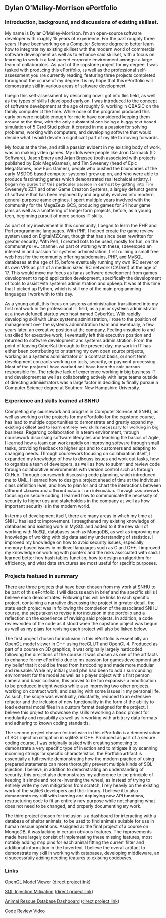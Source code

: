 ## Dylan O'Malley-Morrison ePortfolio


### Introduction, background, and discussions of existing skillset.

My name is Dylan O’Malley-Morrison. I’m an open-source software developer with roughly 15 years of experience. For the past roughly three years I have been working on a Computer Science degree to better learn how to integrate my existing skillset with the modern world of commercial software development as well as to enhance said skillset, with a focus on learning to work in a fast-paced corporate environment amongst a large team of collaborators. As part of the capstone project for my degree, I was tasked with producing this ePortfolio, as well as the professional self-assessment you are currently reading, featuring three projects completed throughout the course of my degree It is my hope that this ePortfolio will demonstrate skill in various areas of software development. 

I begin this self-assessment by describing how I got into this field, as well as the types of skills I developed early on. I was introduced to the concept of software development at the age of roughly 9, working in QBASIC on the family computer at the time. While none of the programs produced this early on were notable enough for me to have considered keeping them around at the time, with the only substantial one being a buggy text based simulation of 5 Card Stud poker, it created in me a passion for solving problems, working with computers, and developing software that would decide what I would devote a significant part of my life to moving forwards. 

My focus at the time, and still a passion evident in my existing body of work, was on making video games. My idols were people like John Carmack (ID Software), Jason Emery and Arjan Brussee (both associated with projects published by Epic MegaGames), and Tim Sweeney (head of Epic MegaGames, now Epic Games), people who pushed the boundaries of the early MSDOS based computer systems I grew up on, and who were able to produce fascinating games which demonstrated real technical artistry. I began my pursuit of this particular passion in earnest by getting into Tim Sweeney’s ZZT and other Game Creation Systems, a largely defunct genre of software that has been replaced by and arguably evolved into modern general purpose game engines. I spent multiple years involved with the community for the MegaZeux GCS, producing games for 24 hour game jams as well as a smattering of longer form projects, before, as a young teen, beginning pursuit of more serious IT skills.

As part of my involvement in this community, I began to learn the PHP and Perl programming languages. With PHP, I helped create the game review system used on DigitalMZX.net, though that has since been rewritten for greater security. With Perl, I created bots to be used, mostly for fun, on the community’s IRC channel. As part of working with these, I developed an interest in and passion for systems administration, first running a small free web host for the community offering subdomains, PHP, and MySQL databases at the age of 15, before eventually running my own IRC server on its own VPS as part of a medium sized IRC network (CADnet) at the age of 17. This would move my focus as far as software development from games development to rapid application development, specifically the development of tools to assist with systems administration and upkeep. It was at this time that I picked up Python, which is still one of the main programming languages I work with to this day.

As a young adult, this focus on systems administration transitioned into my first real work in the professional IT field, as a junior systems administrator at a (now defunct) startup web host named CyberKat. With rapidly developing skill with Linux systems administration, I rose to the position of management over the systems administration team and eventually, a few years later, an executive position at the company. Feeling unsuited to and unskilled for executive work, I eventually left this executive position and returned to software development and systems administration. From the point of leaving CyberKat through to the present day, my work in IT has either been contributing to or starting my own open source projects, working as a systems administrator on a contract basis, or short term development contracts working on tools, security, or payment processing. Most of the projects I have worked on I have been the sole person responsible for. The relative lack of experience working in big business IT and development as well as collaborating actively with large teams outside of directing administrators was a large factor in deciding to finally pursue a Computer Science degree at Southern New Hampshire University. 


### Experience and skills learned at SNHU

Completing my coursework and program in Computer Science at SNHU, as well as working on the projects for my ePortfolio for the capstone course, has lead to multiple opportunities to demonstrate and greatly expand my existing skillset and to learn entirely new skills necessary for working in big business. Regarding collaboration in a team environment, through coursework discussing software lifecycles and teaching the basics of Agile, I learned how a team can work rapidly on improving software through small tasks, providing feedback to higher ups and to customers and adapting to changing needs. Through coursework focusing on collaboration itself, I expanded my knowledge of how to discuss issues and work out tasks, how to organize a team of developers, as well as how to submit and review code through collaborative environments with version control such as through GitHub. Through coursework discussing code planning, which introduced me to UML, I learned how to design a project ahead of time at the individual class definition level, and how to plan for and chart the interactions between different classes and different actors in an interaction. Through coursework focusing on secure coding, I learned how to communicate the necessity of security to higher ups and stakeholders in the company as well as how important security is in the modern world.

In terms of development itself, there are many areas in which my time at SNHU has lead to improvement. I strengthened my existing knowledge of databases and existing work in MySQL and added to it the new skill of working with NoSQL databases such as MongoDB, as well as improving my knowledge of working with big data and my understanding of statistics. I improved my knowledge on how to avoid security issues, especially memory-based issues in midlevel languages such as C and C++. I improved my knowledge on working with pointers and the risks associated with said. I learned better how hash tables function, how to design an algorithm for efficiency, and what data structures are most useful for specific purposes. 


### Projects featured in summary

There are three projects that have been chosen from my work at SNHU to be part of this ePortfolio. I will discuss each in brief and the specific skills I believe each demonstrates. Following this will be links to each specific project, containing a narrative discussing the project in greater detail, the state each project was in following the completion of the associated SNHU course, the steps taken to revise it for inclusion in the portfolio and a reflection on the experience of revising said projects. In addition, a code review video of the code as it stood when the capstone project was begun as well as my plans for revising each project will also be linked below.

The first project chosen for inclusion in this ePortfolio is essentially an OpenGL model viewer in C++ using freeGLUT and OpenGL 4. Produced as part of a course on 3D graphics, it was originally largely hardcoded following the directions of the course. It was chosen as one of the artifacts to enhance for my ePortfolio due to my passion for games development and my belief that it could be freed from hardcoding and made more modular and reusable. While my initial grand plan had been to add a surrounding environment for the model as well as a player object with a first person camera and basic collision, this proved to be too expansive a modification to be produced in eight weeks while also improving two other projects, working on contract work, and dealing with some issues in my personal life. As such, the scope was eventually, reluctantly, reduced to an extensive refactor and the inclusion of new functionality in the form of the ability to load external model files in a custom format designed for the project. I believe this project to showcase my skills reworking a basic project for modularity and reusability as well as in working with arbitrary data formats and adhering to known coding standards. 

The second project chosen for inclusion in this ePortfolio is a demonstration of SQL injection mitigation in sqlite3 in C++. Produced as part of a secure coding course, I was originally tasked with creating something to demonstrate a very specific type of injection and to mitigate it by scanning incoming strings for specific characteristics, the Portfolio artifact is essentially a full rewrite demonstrating how the modern practice of using prepared statements can more thoroughly prevent multiple kinds of SQL injection. I believe, in addition to demonstrating an understanding of security, this project also demonstrates my adherence to the principle of keeping it simple and not re-inventing the wheel, as instead of trying to entirely write my own mitigations from scratch, I rely heavily on the existing work of the sqlite3 developers and their library. I believe it to also demonstrate my skill with learning and deploying new API functions, restructuring code to fit an entirely new purpose while not changing what does not need to be changed, and properly documenting my work.

The third project chosen for inclusion is a dashboard for interacting with a database of shelter animals, to be used to find animals suitable for use in human rescue operations. Assigned as the final project of a course on MongoDB, it was lacking in certain obvious features. The improvements made here largely consist of implementing these missing features, most notably adding map pins for each animal fitting the current filter and additional information in the hovertext. I believe the overall artifact to demonstrate my skill in working with databases, developing middleware, an	d successfully adding needing features to existing codebases. 


### Links

[OpenGL Model Viewer](projects/modelviewer.md) ([direct project link](https://github.com/Dizzy611/SNHUGLCapstone))

[SQL Injection Mitigation](projects/sqlinject.md) ([direct project link](https://github.com/Dizzy611/SNHUSQLInjectionePortfolio))

[Animal Rescue Database Dashboard](projects/database.md) ([direct project link](https://github.com/Dizzy611/SNHUDatabaseePortfolio))

[Code Review Video](https://youtu.be/sgcvZrx4wMM)
